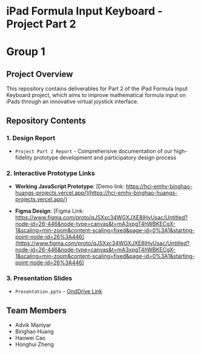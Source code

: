 # iPad Formula Input Keyboard - Project Part 2
# Group 1
## Project Overview
This repository contains deliverables for Part 2 of the iPad Formula Input Keyboard project, which aims to improve mathematical formula input on iPads through an innovative virtual joystick interface.

## Repository Contents

### 1. Design Report
- `Project Part 2 Report` - Comprehensive documentation of our high-fidelity prototype development and participatory design process


### 2. Interactive Prototype Links
- **Working JavaScript Prototype**: [Demo link: https://hci-emhv-binghao-huangs-projects.vercel.app/](https://hci-emhv-binghao-huangs-projects.vercel.app/)


- **Figma Design**: [Figma Link: https://www.figma.com/proto/qJSXxc34WGXJXE8lHyUsac/Untitled?node-id=26-446&node-type=canvas&t=mA3xpgT4hWBKECgX-1&scaling=min-zoom&content-scaling=fixed&page-id=0%3A1&starting-point-node-id=26%3A446](https://www.figma.com/proto/qJSXxc34WGXJXE8lHyUsac/Untitled?node-id=26-446&node-type=canvas&t=mA3xpgT4hWBKECgX-1&scaling=min-zoom&content-scaling=fixed&page-id=0%3A1&starting-point-node-id=26%3A446)


### 3. Presentation Slides
- `Presentation.pptx` - [OndDrive Link](https://livejohnshopkins-my.sharepoint.com/:p:/g/personal/hcao28_jh_edu/ERfxk6FETMhEhhAFcwBFYJ8BY23981AU9jz6mLimISO5Nw?e=s7UTrE)

## Team Members
- Advik Maniyar
- Binghao Huang
- Haowei Cao
- Honghui Zheng
